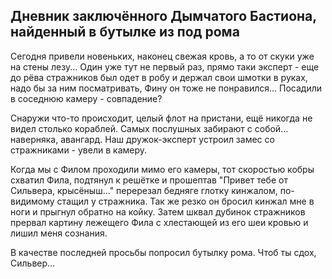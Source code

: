 ##	Дневник заключённого Дымчатого Бастиона, найденный в бутылке из под рома
Сегодня привели новеньких, наконец свежая кровь, а то от скуки уже на стены лезу... Один уже тут не первый раз, прямо таки эксперт - еще до рёва стражников был одет в робу и держал свои шмотки в руках, надо бы за ним посматривать, Фину он тоже не понравился... Посадили в соседнюю камеру - совпадение?

Снаружи что-то происходит, целый флот на пристани, ещё никогда не видел столько кораблей. Самых послушных забирают с собой... наверняка, авангард. Наш дружок-эксперт устроил замес со стражниками - увели в камеру.

Когда мы с Филом проходили мимо его камеры, тот скоростью кобры схватил Фила, подтянул к решётке и прошептав "Привет тебе от Сильвера, крысёныш..." перерезал бедняге глотку кинжалом, по-видимому стащил у стражника. Так же резко он бросил кинжал мне в ноги и прыгнул обратно на койку. Затем шквал дубинок стражников прервал картину лежещего Фила с хлестающей из его шеи кровью и лишил меня сознания.

В качестве последней просьбы попросил бутылку рома. Чтоб ты сдох, Сильвер...